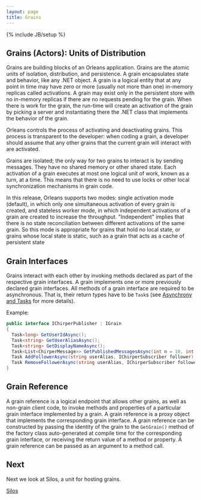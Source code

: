 ```yaml
---
layout: page
title: Grains
---
```

{% include JB/setup %}

## Grains (Actors): Units of Distribution

Grains are building blocks of an Orleans application. 
Grains are the atomic units of isolation, distribution, and persistence. 
A grain encapsulates state and behavior, like any .NET object. 
A grain is a logical entity that at any point in time may have zero or more (usually not more than one) in-memory replicas called activations. 
A grain may exist only in the persistent store with no in-memory replicas if there are no requests pending for the grain. 
When there is work for the grain, the run-time will create an activation of the grain by picking a server and instantiating there the .NET class that implements the behavior of the grain. 

Orleans controls the process of activating and deactivating grains. 
This process is transparent to the developer: when coding a grain, a developer should assume that any other grains that the current grain will interact with are activated. 

Grains are isolated; the only way for two grains to interact is by sending messages. 
They have no shared memory or other shared state. 
Each activation of a grain executes at most one logical unit of work, known as a turn, at a time.
This means that there is no need to use locks or other local synchronization mechanisms in grain code.

In this release, Orleans supports two modes: single activation mode (default), in which only one simultaneous activation of every grain is created, and stateless worker mode, in which independent activations of a grain are created to increase the throughput. 
"Independent" implies that there is no state reconciliation between different activations of the same grain. 
So this mode is appropriate for grains that hold no local state, or grains whose local state is static, such as a grain that acts as a cache of persistent state

## Grain Interfaces

Grains interact with each other by invoking methods declared as part of the respective grain interfaces. 
A grain implements one or more previously declared grain interfaces. 
All methods of a grain interface are required to be asynchronous. 
That is, their return types have to be `Task`s (see [Asynchrony and Tasks](Asynchrony-and-Tasks) for more details). 

Example:

``` csharp
public interface IChirperPublisher : IGrain 
{ 
  Task<long> GetUserIdAsync(); 
  Task<string> GetUserAliasAsync();
  Task<string> GetDisplayNameAsync();
  Task<List<ChirperMessage>> GetPublishedMessagesAsync(int n = 10, int start = 0); 
  Task AddFollowerAsync(string userAlias, IChirperSubscriber follower); 
  Task RemoveFollowerAsync(string userAlias, IChirperSubscriber follower); 
} 
```

## Grain Reference

A grain reference is a logical endpoint that allows other grains, as well as non-grain client code, to invoke methods and properties of a particular grain interface implemented by a grain. 
A grain reference is a proxy object that implements the corresponding grain interface. 
A grain reference can be constructed by passing the identity of the grain to the `GetGrain()` method of the factory class auto-generated at compile time for the corresponding grain interface, or receiving the return value of a method or property. 
A grain reference can be passed as an argument to a method call.

## Next
Next we look at Silos, a unit for hosting grains.

[Silos](Silos)